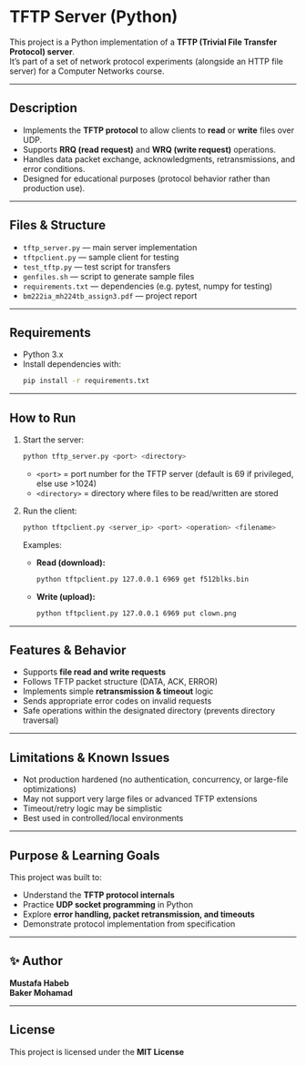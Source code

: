 # TFTP Server (Python)

This project is a Python implementation of a **TFTP (Trivial File Transfer Protocol) server**.  
It’s part of a set of network protocol experiments (alongside an HTTP file server) for a Computer Networks course.

---

##  Description

- Implements the **TFTP protocol** to allow clients to **read** or **write** files over UDP.
- Supports **RRQ (read request)** and **WRQ (write request)** operations.
- Handles data packet exchange, acknowledgments, retransmissions, and error conditions.
- Designed for educational purposes (protocol behavior rather than production use).

---

##  Files & Structure

- `tftp_server.py` — main server implementation  
- `tftpclient.py` — sample client for testing  
- `test_tftp.py` — test script for transfers  
- `genfiles.sh` — script to generate sample files  
- `requirements.txt` — dependencies (e.g. pytest, numpy for testing)  
- `bm222ia_mh224tb_assign3.pdf` — project report  


---

##  Requirements

- Python 3.x  
- Install dependencies with:  
  ```bash
  pip install -r requirements.txt
  ```

---

##  How to Run

1. Start the server:

   ```bash
   python tftp_server.py <port> <directory>
   ```

   - `<port>` = port number for the TFTP server (default is 69 if privileged, else use >1024)  
   - `<directory>` = directory where files to be read/written are stored

2. Run the client:

   ```bash
   python tftpclient.py <server_ip> <port> <operation> <filename>
   ```

   Examples:
   - **Read (download):**
     ```bash
     python tftpclient.py 127.0.0.1 6969 get f512blks.bin
     ```

   - **Write (upload):**
     ```bash
     python tftpclient.py 127.0.0.1 6969 put clown.png
     ```

---

##  Features & Behavior

- Supports **file read and write requests**  
- Follows TFTP packet structure (DATA, ACK, ERROR)  
- Implements simple **retransmission & timeout** logic  
- Sends appropriate error codes on invalid requests  
- Safe operations within the designated directory (prevents directory traversal)  

---

##  Limitations & Known Issues

- Not production hardened (no authentication, concurrency, or large-file optimizations)  
- May not support very large files or advanced TFTP extensions  
- Timeout/retry logic may be simplistic  
- Best used in controlled/local environments  

---

##  Purpose & Learning Goals

This project was built to:

- Understand the **TFTP protocol internals**  
- Practice **UDP socket programming** in Python  
- Explore **error handling, packet retransmission, and timeouts**  
- Demonstrate protocol implementation from specification  

---

## ✨ Author

**Mustafa Habeb**  
**Baker Mohamad**

---

##  License

This project is licensed under the **MIT License**  
